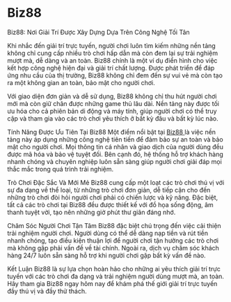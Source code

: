 # Biz88
 Biz88: Nơi Giải Trí Được Xây Dựng Dựa Trên Công Nghệ Tối Tân

Khi nhắc đến giải trí trực tuyến, người chơi luôn tìm kiếm những nền tảng không chỉ cung cấp nhiều trò chơi hấp dẫn mà còn đem lại sự trải nghiệm mượt mà, dễ dàng và an toàn. Biz88 chính là một ví dụ điển hình cho việc kết hợp công nghệ hiện đại và giải trí chất lượng. Được phát triển để đáp ứng nhu cầu của thị trường, Biz88 không chỉ đem đến sự vui vẻ mà còn tạo ra một không gian an toàn, bảo mật cho người chơi.

Với giao diện đơn giản và dễ sử dụng, Biz88 không chỉ thu hút người chơi mới mà còn giữ chân được những game thủ lâu dài. Nền tảng này được tối ưu hóa cho cả phiên bản di động và máy tính, giúp người chơi có thể truy cập và tham gia vào các trò chơi yêu thích ở bất kỳ đâu và bất kỳ lúc nào.

Tính Năng Được Ưu Tiên Tại Biz88
Một điểm nổi bật tại <a href=https://biz88.org> Biz88 </a>  là việc nền tảng này áp dụng những công nghệ tiên tiến để đảm bảo sự an toàn và bảo mật cho người chơi. Mọi thông tin cá nhân và giao dịch của người dùng đều được mã hóa và bảo vệ tuyệt đối. Bên cạnh đó, hệ thống hỗ trợ khách hàng nhanh chóng và chuyên nghiệp luôn sẵn sàng giúp người chơi giải đáp mọi thắc mắc trong quá trình trải nghiệm.

Trò Chơi Đặc Sắc Và Mới Mẻ
Biz88 cung cấp một loạt các trò chơi thú vị với sự đa dạng về thể loại, từ những trò chơi đơn giản, dễ tiếp cận cho đến những trò chơi đòi hỏi người chơi phải có chiến lược và kỹ năng. Đặc biệt, tất cả các trò chơi tại Biz88 đều được thiết kế với đồ họa sống động, âm thanh tuyệt vời, tạo nên những giờ phút thư giãn đáng nhớ.

Chăm Sóc Người Chơi Tận Tâm
Biz88 đặc biệt chú trọng đến việc cải thiện trải nghiệm người chơi. Người dùng có thể dễ dàng nạp tiền và rút tiền nhanh chóng, tạo điều kiện thuận lợi để người chơi tận hưởng các trò chơi mà không gặp phải vấn đề về tài chính. Ngoài ra, dịch vụ chăm sóc khách hàng 24/7 luôn sẵn sàng hỗ trợ khi người chơi gặp bất kỳ vấn đề nào.

Kết Luận
Biz88 là sự lựa chọn hoàn hảo cho những ai yêu thích giải trí trực tuyến với các trò chơi đa dạng và trải nghiệm người dùng mượt mà, an toàn. Hãy tham gia Biz88 ngay hôm nay để khám phá thế giới giải trí trực tuyến đầy thú vị và đầy thử thách.

